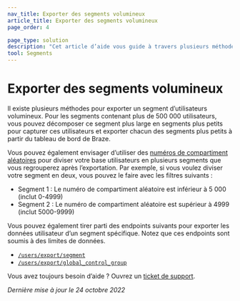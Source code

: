 ```yaml
---
nav_title: Exporter des segments volumineux
article_title: Exporter des segments volumineux
page_order: 4

page_type: solution
description: "Cet article d’aide vous guide à travers plusieurs méthodes d’exportation de segments d’utilisateurs volumineux."
tool: Segments
---
```


# Exporter des segments volumineux

Il existe plusieurs méthodes pour exporter un segment d’utilisateurs volumineux. Pour les segments contenant plus de 500 000 utilisateurs, vous pouvez décomposer ce segment plus large en segments plus petits pour capturer ces utilisateurs et exporter chacun des segments plus petits à partir du tableau de bord de Braze. 

Vous pouvez également envisager d’utiliser des [numéros de compartiment aléatoires]({{site.baseurl}}/user_guide/engagement_tools/campaigns/ideas_and_strategies/ab_testing_with_random_buckets/#step-1-segment-your-users-by-the-random-bucket-attribute) pour diviser votre base utilisateurs en plusieurs segments que vous regrouperez après l’exportation. Par exemple, si vous voulez diviser votre segment en deux, vous pouvez le faire avec les filtres suivants :
- Segment 1 : Le numéro de compartiment aléatoire est inférieur à 5 000 (inclut 0-4999)
- Segment 2 : Le numéro de compartiment aléatoire est supérieur à 4999 (inclut 5000-9999)

Vous pouvez également tirer parti des endpoints suivants pour exporter les données utilisateur d’un segment spécifique. Notez que ces endpoints sont soumis à des limites de données.
- [`/users/export/segment`]({{site.baseurl}}/api/endpoints/export/user_data/post_users_segment/)
- [`/users/export/global_control_group`]({{site.baseurl}}/api/endpoints/export/user_data/post_users_global_control_group/)

Vous avez toujours besoin d’aide ? Ouvrez un [ticket de support]({{site.baseurl}}/braze_support/).

_Dernière mise à jour le 24 octobre 2022_
